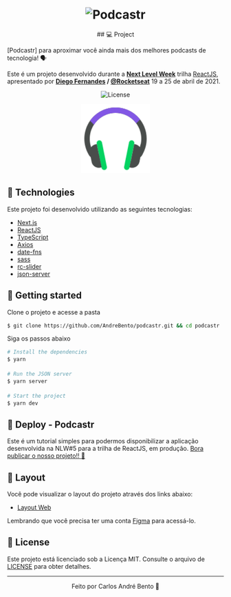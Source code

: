 <h1 align="center">
    <img alt="Podcastr" title="Podcastr" src=".github/podcastr.svg" />
</h1>

<p align="center">
  ## 💻 Project

  [Podcastr] para aproximar você ainda mais dos melhores podcasts de tecnologia! 🗣 

  Este é um projeto desenvolvido durante a **[Next Level Week](https://nextlevelweek.com/)** trilha [ReactJS](https://reactjs.org), apresentado por **[Diego Fernandes](https://github.com/diego3g) / [@Rocketseat](https://github.com/Rocketseat)** 19 a 25 de abril de 2021.

</p>

<p align="center">
  <img  src="https://img.shields.io/static/v1?label=license&message=MIT&color=5965E0&labelColor=121214" alt="License">

<br>

<p align="center">
  <img alt="Moveit" src=".github/icon.svg" width="160px">
</p>

## 🧪 Technologies

Este projeto foi desenvolvido utilizando as seguintes tecnologias:

- [Next.js](https://nextjs.org/)
- [ReactJS](https://reactjs.org)
- [TypeScript](https://www.typescriptlang.org/)
- [Axios](https://github.com/axios/axios)
- [date-fns](https://date-fns.org/)
- [sass](https://sass-lang.com/)
- [rc-slider](https://github.com/schrodinger/rc-slider)
- [json-server](https://github.com/typicode/json-server)

## 🚀 Getting started

Clone o projeto e acesse a pasta

```bash
$ git clone https://github.com/AndreBento/podcastr.git && cd podcastr
```

Siga os passos abaixo
```bash
# Install the dependencies
$ yarn

# Run the JSON server
$ yarn server

# Start the project
$ yarn dev
```
## 🧪 Deploy - Podcastr

Este é um tutorial simples para podermos disponibilizar a aplicação desenvolvida na NLW#5 para a trilha de ReactJS, em produção. 
[Bora publicar o nosso projeto!! 🚀](https://www.notion.so/Deploy-Podcastr-2142f78ad75c4b32b2e4dc9e22c46189)

## 🔖 Layout

Você pode visualizar o layout do projeto através dos links abaixo:

- [Layout Web](https://www.figma.com/file/UwFEntsHpHYJlHNQAQr4gA/Podcastr?node-id=160%3A2761) 

Lembrando que você precisa ter uma conta [Figma](http://figma.com/) para acessá-lo.

## 📝 License

Este projeto está licenciado sob a Licença MIT. Consulte o arquivo de [LICENSE](LICENSE.md) para obter detalhes.


---

<p align="center">Feito por Carlos André Bento 🚀 </p>
